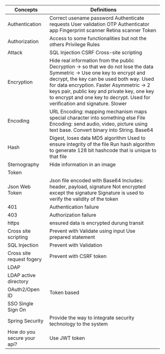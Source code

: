 |Concepts                                           |Definitions                                                                                                                                                                                                                                                              |
|---------------------------------------------------|-------------------------------------------------------------------------------------------------------------------------------------------------------------------------------------------------------------------------------------------------------------------------|
|Authentication                                     |Correct usename password Authenticate requests User validation OTP Authenticator app Fingerprint scanner Retina scanner Token                                                                                                                                            |
|Authorization                                      |Access to some functionalities but not the others Privilege Rules                                                                                                                                                                                                        |
|Attack                                             |SQL Injection CSRF Cross-site scripting                                                                                                                                                                                                                                  |
|Encryption                                         |Hide real information from the public Decryption -> so that we do not lose the data Symmetric -> Use one key to encrypt and decrypt, the key can be used both way. Used for data encryption. Faster Asymmetric -> 2 keys pair, public key and private key, one key to encrypt and one key to decrypt. Used for verification and signature. Slower|
|Encoding                                           |URL Encoding: mapping mechanism maps special character into something else File Encoding: send audio, video, picture using text base. Convert binary into String. Base64                                                                                                 |
|Hash                                               |Digest, loses data MD5 algorithm Used to ensure integrity of the file Run hash algorithm to generate 128 bit hashcode that is unique to that file                                                                                                                        |
|Sternography                                       |Hide information in an image                                                                                                                                                                                                                                             |
|Token                                              |                                                                                                                                                                                                                                                                         |
|Json Web Token                                     |Json file encoded with Base64 Includes: header, payload, signature Not encrypted except the signature Signature is used to verify the validity of the token                                                                                                              |
|401                                                |Authentication failure                                                                                                                                                                                                                                                   |
|403                                                |Authorization failure                                                                                                                                                                                                                                                    |
|https                                              |ensured data is encrypted durung transit                                                                                                                                                                                                                                 |
|Cross site scripting                               |Prevent with Validate using input Use prepared statement                                                                                                                                                                                                                 |
|SQL Injection                                      |Prevent with Validation                                                                                                                                                                                                                                                  |
|Cross site request fogery                          |Prevent with CSRF token                                                                                                                                                                                                                                                  |
|LDAP                                               |                                                                                                                                                                                                                                                                         |
|LDAP active directory                              |                                                                                                                                                                                                                                                                         |
|OAuth2/Open ID                                     |Token based                                                                                                                                                                                                                                                              |
|SSO Single Sign On                                 |                                                                                                                                                                                                                                                                         |
|Spring Security                                    |Provide the way to integrate security technology to the system                                                                                                                                                                                                           |
|How do you secure your api?                        |Use JWT token                                                                                                                                                                                                                                                            |